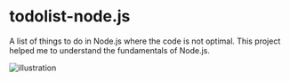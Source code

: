 # todolist-node.js
A list of things to do in Node.js where the code is not optimal. This project helped me to understand the fundamentals of Node.js.

![illustration]([https://imgur.com/a/zK9k5fd](https://i.imgur.com/fcTKP4H.png))
